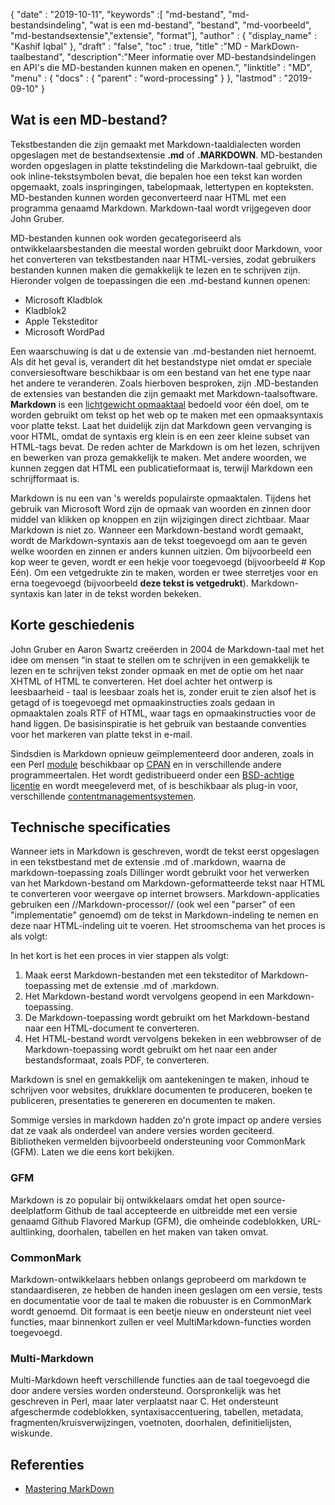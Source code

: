 {
  "date" : "2019-10-11",
  "keywords" :[ "md-bestand", "md-bestandsindeling", "wat is een md-bestand", "bestand", "md-voorbeeld", "md-bestandsextensie","extensie", "format"],
  "author" : {
    "display_name" : "Kashif Iqbal"
},
  "draft" : "false",
  "toc" : true,
  "title" :"MD - MarkDown-taalbestand",
  "description":"Meer informatie over MD-bestandsindelingen en API's die MD-bestanden kunnen maken en openen.",
  "linktitle" : "MD",
  "menu" : {
    "docs" : {
      "parent" : "word-processing"
}
},
  "lastmod" : "2019-09-10"
}

## Wat is een MD-bestand?

Tekstbestanden die zijn gemaakt met Markdown-taaldialecten worden opgeslagen met de bestandsextensie **.md** of **.MARKDOWN**. MD-bestanden worden opgeslagen in platte tekstindeling die Markdown-taal gebruikt, die ook inline-tekstsymbolen bevat, die bepalen hoe een tekst kan worden opgemaakt, zoals inspringingen, tabelopmaak, lettertypen en kopteksten. MD-bestanden kunnen worden geconverteerd naar HTML met een programma genaamd Markdown. Markdown-taal wordt vrijgegeven door John Gruber.

MD-bestanden kunnen ook worden gecategoriseerd als ontwikkelaarsbestanden die meestal worden gebruikt door Markdown, voor het converteren van tekstbestanden naar HTML-versies, zodat gebruikers bestanden kunnen maken die gemakkelijk te lezen en te schrijven zijn. Hieronder volgen de toepassingen die een .md-bestand kunnen openen:

* Microsoft Kladblok
* Kladblok2
* Apple Teksteditor
* Microsoft WordPad

Een waarschuwing is dat u de extensie van .md-bestanden niet hernoemt. Als dit het geval is, verandert dit het bestandstype niet omdat er speciale conversiesoftware beschikbaar is om een bestand van het ene type naar het andere te veranderen. Zoals hierboven besproken, zijn .MD-bestanden de extensies van bestanden die zijn gemaakt met Markdown-taalsoftware. **Markdown** is een [lichtgewicht opmaaktaal](https://en.wikipedia.org/wiki/Lightweight_markup_language) bedoeld voor één doel, om te worden gebruikt om tekst op het web op te maken met een opmaaksyntaxis voor platte tekst. Laat het duidelijk zijn dat Markdown geen vervanging is voor HTML, omdat de syntaxis erg klein is en een zeer kleine subset van HTML-tags bevat. De reden achter de Markdown is om het lezen, schrijven en bewerken van proza gemakkelijk te maken. Met andere woorden, we kunnen zeggen dat HTML een publicatieformaat is, terwijl Markdown een schrijfformaat is.

Markdown is nu een van 's werelds populairste opmaaktalen. Tijdens het gebruik van Microsoft Word zijn de opmaak van woorden en zinnen door middel van klikken op knoppen en zijn wijzigingen direct zichtbaar. Maar Markdown is niet zo. Wanneer een Markdown-bestand wordt gemaakt, wordt de Markdown-syntaxis aan de tekst toegevoegd om aan te geven welke woorden en zinnen er anders kunnen uitzien. Om bijvoorbeeld een kop weer te geven, wordt er een hekje voor toegevoegd (bijvoorbeeld # Kop Eén). Om een vetgedrukte zin te maken, worden er twee sterretjes voor en erna toegevoegd (bijvoorbeeld **deze tekst is vetgedrukt**). Markdown-syntaxis kan later in de tekst worden bekeken.

## Korte geschiedenis

John Gruber en Aaron Swartz creëerden in 2004 de Markdown-taal met het idee om mensen “in staat te stellen om te schrijven in een gemakkelijk te lezen en te schrijven tekst zonder opmaak en met de optie om het naar XHTML of HTML te converteren. Het doel achter het ontwerp is leesbaarheid - taal is leesbaar zoals het is, zonder eruit te zien alsof het is getagd of is toegevoegd met opmaakinstructies zoals gedaan in opmaaktalen zoals RTF of HTML, waar tags en opmaakinstructies voor de hand liggen. De basisinspiratie is het gebruik van bestaande conventies voor het markeren van platte tekst in e-mail.

Sindsdien is Markdown opnieuw geïmplementeerd door anderen, zoals in een Perl [module](https://en.wikipedia.org/wiki/Modular_programming) beschikbaar op [CPAN](https://en.wikipedia.org/wiki/CPAN) en in verschillende andere programmeertalen. Het wordt gedistribueerd onder een [BSD-achtige licentie](https://en.wikipedia.org/wiki/BSD_license) en wordt meegeleverd met, of is beschikbaar als plug-in voor, verschillende [contentmanagementsystemen](https://en.wikipedia.org/wiki/Content_management_system).

## Technische specificaties

Wanneer iets in Markdown is geschreven, wordt de tekst eerst opgeslagen in een tekstbestand met de extensie .md of .markdown, waarna de markdown-toepassing zoals Dillinger wordt gebruikt voor het verwerken van het Markdown-bestand om Markdown-geformatteerde tekst naar HTML te converteren voor weergave op internet browsers. Markdown-applicaties gebruiken een //Markdown-processor// (ook wel een "parser" of een "implementatie" genoemd) om de tekst in Markdown-indeling te nemen en deze naar HTML-indeling uit te voeren. Het stroomschema van het proces is als volgt:

In het kort is het een proces in vier stappen als volgt:

1. Maak eerst Markdown-bestanden met een teksteditor of Markdown-toepassing met de extensie .md of .markdown.
1. Het Markdown-bestand wordt vervolgens geopend in een Markdown-toepassing.
1. De Markdown-toepassing wordt gebruikt om het Markdown-bestand naar een HTML-document te converteren.
1. Het HTML-bestand wordt vervolgens bekeken in een webbrowser of de Markdown-toepassing wordt gebruikt om het naar een ander bestandsformaat, zoals PDF, te converteren.

Markdown is snel en gemakkelijk om aantekeningen te maken, inhoud te schrijven voor websites, drukklare documenten te produceren, boeken te publiceren, presentaties te genereren en documenten te maken.

Sommige versies in markdown hadden zo'n grote impact op andere versies dat ze vaak als onderdeel van andere versies worden geciteerd. Bibliotheken vermelden bijvoorbeeld ondersteuning voor CommonMark (GFM). Laten we die eens kort bekijken.

### GFM
Markdown is zo populair bij ontwikkelaars omdat het open source-deelplatform Github de taal accepteerde en uitbreidde met een versie genaamd Github Flavored Markup (GFM), die omheinde codeblokken, URL-aultlinking, doorhalen, tabellen en het maken van taken omvat.

### CommonMark
Markdown-ontwikkelaars hebben onlangs geprobeerd om markdown te standaardiseren, ze hebben de handen ineen geslagen om een versie, tests en documentatie voor de taal te maken die robuuster is en CommonMark wordt genoemd. Dit formaat is een beetje nieuw en ondersteunt niet veel functies, maar binnenkort zullen er veel MultiMarkdown-functies worden toegevoegd.

### Multi-Markdown
Multi-Markdown heeft verschillende functies aan de taal toegevoegd die door andere versies worden ondersteund. Oorspronkelijk was het geschreven in Perl, maar later verplaatst naar C. Het ondersteunt afgeschermde codeblokken, syntaxisaccentuering, tabellen, metadata, fragmenten/kruisverwijzingen, voetnoten, doorhalen, definitielijsten, wiskunde.

## Referenties

* [Mastering MarkDown](https://docs.github.com/en/get-started/writing-on-github/getting-started-with-writing-and-formatting-on-github/basic-writing-and-formatting-syntax)

